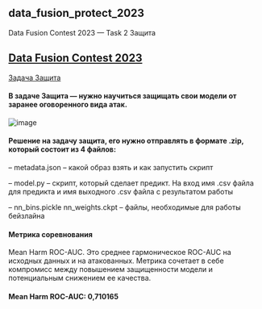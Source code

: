 ## data_fusion_protect_2023
Data Fusion Contest 2023 — Task 2 Защита


## [Data Fusion Contest 2023](https://ods.ai/tracks/data-fusion-2023-competitions)

[Задача Защита](https://ods.ai/tracks/data-fusion-2023-competitions/competitions/data-fusion2023-defence)

#### В задаче Защита — нужно научиться защищать свои модели от заранее оговоренного вида атак.

![image](https://user-images.githubusercontent.com/61515881/221497419-3a764ef3-2e41-4161-af00-50f07b900d62.png)

#### Решение на задачу защита, его нужно отправлять в формате .zip, который состоит из 4 файлов:

– metadata.json – какой образ взять и как запустить скрипт 

– model.py – скрипт, который сделает предикт. На вход имя .csv файла для предикта и имя выходного .csv файла с результатом работы 

– nn_bins.pickle nn_weights.ckpt – файлы, необходимые для работы бейзлайна

#### Метрика соревнования
Mean Harm ROC-AUC. Это среднее гармоническое ROC-AUC на исходных данных и на атакованных. Метрика сочетает в себе компромисс между повышением защищенности модели и потенциальным снижением ее качества. 

#### Mean Harm ROC-AUC: 0,710165
